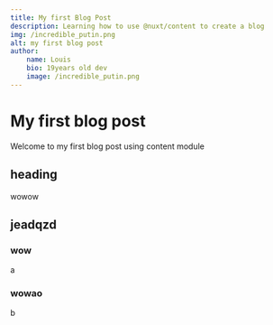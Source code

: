 ```yaml
---
title: My first Blog Post
description: Learning how to use @nuxt/content to create a blog
img: /incredible_putin.png
alt: my first blog post
author:
    name: Louis
    bio: 19years old dev
    image: /incredible_putin.png
---
```


# My first blog post

Welcome to my first blog post using content module

## heading

wowow

<InfoBox>
  <template #info-box>
    This is a vue component inside markdown using slots
  </template>
</Infobox>

## jeadqzd

### wow
a
### wowao
b
